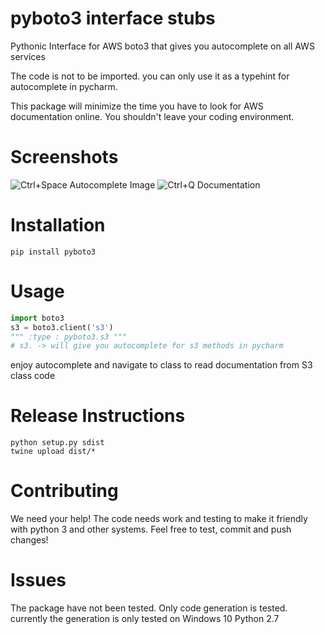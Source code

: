 # pyboto3 interface stubs
Pythonic Interface for AWS boto3 that gives you autocomplete on all AWS services

The code is not to be imported. you can only use it as a typehint for autocomplete in pycharm.

This package will minimize the time you have to look for AWS documentation online. You shouldn't leave your coding environment.

# Screenshots
![Ctrl+Space Autocomplete Image](https://github.com/gehadshaat/pyboto3/blob/master/img/autocomplete.png)
![Ctrl+Q Documentation](https://github.com/gehadshaat/pyboto3/blob/master/img/documentation.png)

# Installation
```
pip install pyboto3
```

# Usage
```python
import boto3
s3 = boto3.client('s3')
""" :type : pyboto3.s3 """
# s3. -> will give you autocomplete for s3 methods in pycharm
```
enjoy autocomplete and navigate to class to read documentation from S3 class code

# Release Instructions
```
python setup.py sdist
twine upload dist/*
```

# Contributing

We need your help! The code needs work and testing to make it friendly with python 3 and other systems. Feel free to test, commit and push changes!

# Issues
The package have not been tested. Only code generation is tested. currently the generation is only tested on Windows 10 Python 2.7


